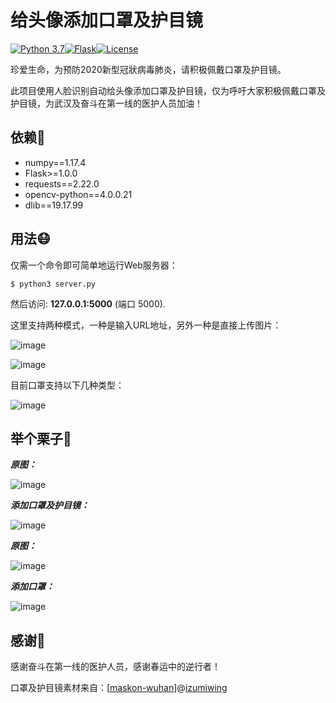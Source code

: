 # 给头像添加口罩及护目镜

[![Python 3.7](https://img.shields.io/badge/python-3.7-blue.svg)](https://www.python.org/)[![Flask](https://img.shields.io/badge/flask-v1.1.1-blue)](https://pypi.org/project/Flask/)[![License](https://img.shields.io/github/license/Evilran/add-mask-and-goggle)](https://github.com/Evilran/add-mask-and-goggle/blob/master/LICENSE)

珍爱生命，为预防2020新型冠狀病毒肺炎，请积极佩戴口罩及护目镜。

此项目使用人脸识别自动给头像添加口罩及护目镜，仅为呼吁大家积极佩戴口罩及护目镜，为武汉及奋斗在第一线的医护人员加油！

依赖🐍
------------------------------------------------------------------

- numpy==1.17.4
- Flask>=1.0.0
- requests==2.22.0
- opencv-python==4.0.0.21
- dlib==19.17.99

用法😷
---

仅需一个命令即可简单地运行Web服务器：

```
$ python3 server.py
```

然后访问: **127.0.0.1:5000** (端口 5000).

这里支持两种模式，一种是输入URL地址，另外一种是直接上传图片：

![image](https://github.com/Evilran/add-mask-and-goggle/blob/master/images/url.png)

![image](https://github.com/Evilran/add-mask-and-goggle/blob/master/images/upload.png)



目前口罩支持以下几种类型：

![image](https://github.com/Evilran/add-mask-and-goggle/blob/master/images/mask.png)

## 举个栗子🌰

***原图：***

![image](https://github.com/Evilran/add-mask-and-goggle/blob/master/test/grace_hopper.bmp)

***添加口罩及护目镜：***

![image](https://github.com/Evilran/add-mask-and-goggle/blob/master/images/grace_hopper.bmp)

***原图：***

![image](https://github.com/Evilran/add-mask-and-goggle/blob/master/test/i064qa-mn.jpg)

***添加口罩：***

![image](https://github.com/Evilran/add-mask-and-goggle/blob/master/images/i064qa-mn.jpg)

## 感谢🙏

感谢奋斗在第一线的医护人员，感谢春运中的逆行者！

口罩及护目镜素材来自：[[maskon-wuhan](https://github.com/izumiwing/maskon-wuhan)]@[izumiwing](https://github.com/izumiwing)